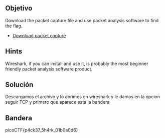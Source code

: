 ## Objetivo
Download the packet capture file and use packet analysis software to find the flag.

-   [Download packet capture](https://artifacts.picoctf.net/c/196/network-dump.flag.pcap)

## Hints
Wireshark, if you can install and use it, is probably the most beginner friendly packet analysis software product.

## Solución
Descargamos el archivo y lo abrimos en wireshark y le damos en la opcion seguir TCP y primero que aparece esta la bandera

## Bandera
picoCTF{p4ck37_5h4rk_01b0a0d6}